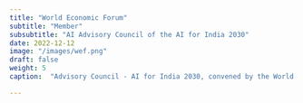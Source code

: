 ```yaml
---
title: "World Economic Forum"
subtitle: "Member"
subsubtitle: "AI Advisory Council of the AI for India 2030"
date: 2022-12-12
image: "/images/wef.png"
draft: false
weight: 5
caption:  "Advisory Council - AI for India 2030, convened by the World Economic Forum along with the Ministry of Electronics and Information Technology, is a group of leaders within the domain of AI across Government, Industry, Think Tanks, Start Ups and Academia. Some of its representative activities include Building AI Ethics Framework: In partnership with NITI Aayog, Centre for Internet of Ethical Things (CoIET): In partnership with Karnataka state for responsible use of AI and internet of things, and an AI Playbook for Smart Cities"

---
```





